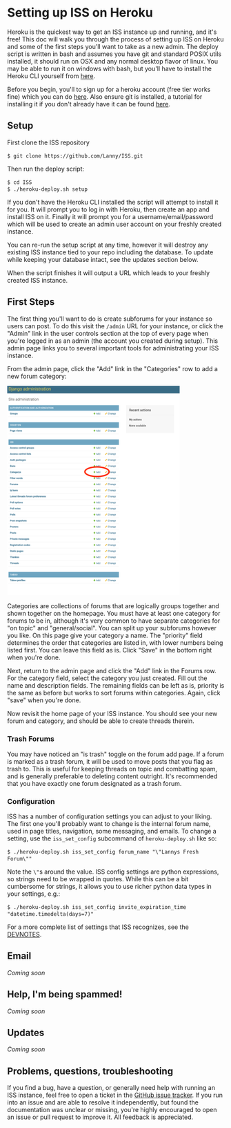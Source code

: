 # Setting up ISS on Heroku

Heroku is the quickest way to get an ISS instance up and running, and it's free! This doc will walk you through the process of setting up ISS on Heroku and some of the first steps you'll want to take as a new admin. The deploy script is written in bash and assumes you have git and standard POSIX utils installed, it should run on OSX and any normal desktop flavor of linux. You may be able to run it on windows with bash, but you'll have to install the Heroku CLI yourself from [here](https://devcenter.heroku.com/articles/heroku-cli).

Before you begin, you'll to sign up for a heroku account (free tier works fine) which you can do [here](https://signup.heroku.com/). Also ensure git is installed, a tutorial for installing it if you don't already have it can be found [here](https://www.atlassian.com/git/tutorials/install-git).

## Setup

First clone the ISS repository

```
$ git clone https://github.com/Lanny/ISS.git
```

Then run the deploy script:

```
$ cd ISS
$ ./heroku-deploy.sh setup
```

If you don't have the Heroku CLI installed the script will attempt to install it for you. It will prompt you to log in with Heroku, then create an app and install ISS on it. Finally it will prompt you for a username/email/password which will be used to create an admin user account on your freshly created instance.

You can re-run the setup script at any time, however it will destroy any existing ISS instance tied to your repo including the database. To update while keeping your database intact, see the updates section below.

When the script finishes it will output a URL which leads to your freshly created ISS instance.

## First Steps

The first thing you'll want to do is create subforums for your instance so users can post. To do this visit the `/admin` URL for your instance, or click the "Admin" link in the user controls section at the top of every page when you're logged in as an admin (the account you created during setup). This admin page links you to several important tools for administrating your ISS instance.

From the admin page, click the "Add" link in the "Categories" row to add a new forum category:

<img alt="image of add category" src="../docs/img/admin-categories-highlighted.png" width=400 />

Categories are collections of forums that are logically groups together and shown together on the homepage. You must have at least one category for forums to be in, although it's very common to have separate categories for "on topic" and "general/social". You can split up your subforums however you like. On this page give your category a name. The "priority" field determines the order that categories are listed in, with lower numbers being listed first. You can leave this field as is. Click "Save" in the bottom right when you're done.

Next, return to the admin page and click the "Add" link in the Forums row. For the category field, select the category you just created. Fill out the name and description fields. The remaining fields can be left as is, priority is the same as before but works to sort forums within categories. Again, click "save" when you're done.

Now revisit the home page of your ISS instance. You should see your new forum and category, and should be able to create threads therein.

### Trash Forums

You may have noticed an "is trash" toggle on the forum add page. If a forum is marked as a trash forum, it will be used to move posts that you flag as trash to. This is useful for keeping threads on topic and combatting spam, and is generally preferable to deleting content outright. It's recommended that you have exactly one forum designated as a trash forum.

### Configuration

ISS has a number of configuration settings you can adjust to your liking. The first one you'll probably want to change is the internal forum name, used in page titles, navigation, some messaging, and emails. To change a setting, use the `iss_set_config` subcommand of `heroku-deploy.sh` like so:

```
$ ./heroku-deploy.sh iss_set_config forum_name "\"Lannys Fresh Forum\""
```

Note the `\"`s around the value. ISS config settings are python expressions, so strings need to be wrapped in quotes. While this can be a bit cumbersome for strings, it allows you to use richer python data types in your settings, e.g.:

```
$ ./heroku-deploy.sh iss_set_config invite_expiration_time "datetime.timedelta(days=7)"
```

For a more complete list of settings that ISS recognizes, see the [DEVNOTES](../docs/DEVNOTES.md).

## Email

_Coming soon_

## Help, I'm being spammed!

_Coming soon_


## Updates

_Coming soon_

## Problems, questions, troubleshooting

If you find a bug, have a question, or generally need help with running an ISS instance, feel free to open a ticket in the [GitHub issue tracker](https://github.com/Lanny/ISS/issues). If you run into an issue and are able to resolve it independently, but found the documentation was unclear or missing, you're highly encouraged to open an issue or pull request to improve it. All feedback is appreciated.
